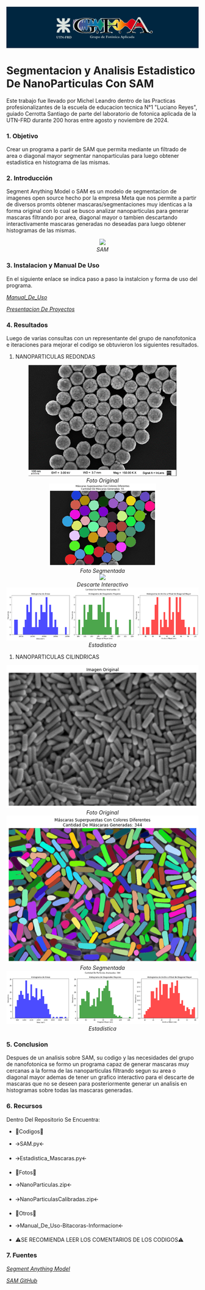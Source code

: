 ![](img/GFA-logo1.png)

# Segmentacion y Analisis Estadistico De NanoParticulas Con SAM 

Este trabajo fue llevado por Michel Leandro dentro de las Practicas profesionalizantes de la escuela de educacion tecnica N°1 "Luciano Reyes", guiado Cerrotta Santiago de parte del laboratorio de fotonica aplicada de la UTN-FRD durante 200 horas entre agosto y noviembre de 2024.

### 1. Objetivo

Crear un programa a partir de SAM que permita mediante un filtrado de area o diagonal mayor segmentar nanoparticulas para luego obtener estadistica en histograma de las mismas.

### 2. Introducción

Segment Anything Model o SAM es un modelo de segmentacion de imagenes open source hecho por la empresa Meta que nos permite a partir de diversos promts obtener mascaras/segmentaciones muy identicas a la forma original con lo cual se busco analizar nanoparticulas para generar mascaras filtrando por area, diagonal mayor o tambien descartando interactivamente mascaras generadas no deseadas para luego obtener histogramas de las mismas.

<div align="center">
	<img src="/img/0.gif">
</div>
<div align="center">
	<em> SAM </em>
</div>
	
### 3. Instalacion y Manual De Uso

En el siguiente enlace se indica paso a paso la instalcion y forma de uso del programa.

_[Manual_De_Uso](https://github.com/Leandrituw/Segmentacion-Y-Analisis-Estadistico-De-NanoParticulas-Con-SAM/blob/main/Otros/Manual_De_Uso_SAM.pdf)_

_[Presentacion De Proyectos](https://www.canva.com/design/DAGVnWDVBz0/gKAowva_oulsz6L4RoCJJQ/edit?utm_content=DAGVnWDVBz0&utm_campaign=designshare&utm_medium=link2&utm_source=sharebutton)_

### 4. Resultados

Luego de varias consultas con un representante del grupo de nanofotonica e iteraciones para mejorar el codigo se obtuvieron los siguientes resultados.

1. NANOPARTICULAS REDONDAS

<div align="center">
	<img src="/img/1.png">
</div>
<div align="center">
	<em> Foto Original </em>
</div>

<div align="center">
	<img src="/img/2.png">
</div>
<div align="center">
	<em> Foto Segmentada </em>
</div>

<div align="center">
	<img src="/img/Descarte.gif">
</div>
<div align="center">
	<em> Descarte Interactivo </em>
</div>

<div align="center">
	<img src="/img/3.png">
</div>
<div align="center">
	<em> Estadistica </em>
</div>


1. NANOPARTICULAS CILINDRICAS

<div align="center">
	<img src="/img/4.png">
</div>
<div align="center">
	<em> Foto Original </em>
</div>

<div align="center">
	<img src="/img/5.png">
</div>
<div align="center">
	<em> Foto Segmentada </em>
</div>

<div align="center">
	<img src="/img/6.png">
</div>
<div align="center">
	<em> Estadistica </em>
</div>

### 5. Conclusion 

Despues de un analisis sobre SAM, su codigo y las necesidades del grupo de nanofotonica se formo un programa capaz de generar mascaras muy cercanas a la forma de las nanoparticulas filtrando segun su area o diagonal mayor ademas de tener un grafico interactivo para el descarte de mascaras que no se deseen para posteriormente generar un analisis en histogramas sobre todas las mascaras generadas.

### 6. Recursos 

Dentro Del Repositorio Se Encuentra: 
* 📂Codigos📂 
* 🡪SAM.py🡨
* 🡪Estadistica_Mascaras.py🡨
* 📂Fotos📂
* 🡪NanoParticulas.zip🡨
* 🡪NanoParticulasCalibradas.zip🡨
* 📂Otros📂
* 🡪Manual_De_Uso-Bitacoras-Informacion🡨
  
* ⚠️SE RECOMIENDA LEER LOS COMENTARIOS DE LOS CODIGOS⚠️

### 7. Fuentes

_[Segment Anything Model](https://segment-anything.com/)_

_[SAM GitHub](https://github.com/facebookresearch/segment-anything)_
